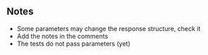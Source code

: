 ## Notes

- Some parameters may change the response structure, check it
- Add the notes in the comments
- The tests do not pass parameters (yet)
